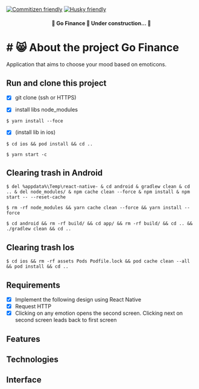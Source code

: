 [![Commitizen friendly](https://img.shields.io/badge/Commitzen-friendly-%237159c1?style=for-the-badge&logo=ghost)](http://commitizen.github.io/cz-cli/) [![Husky friendly](https://img.shields.io/badge/Husky-friendly-%237159c1?style=for-the-badge&logo=ghost)](https://typicode.github.io/husky/#/)

<h4 align="center"> 
	🚧  Go Finance  🚀 Under construction...  🚧
</h4>

# # 😸 About the project Go Finance

Application that aims to choose your mood based on emoticons.

## Run and clone this project

- [x] git clone (ssh or HTTPS)

- [x] install libs node_modules

```
$ yarn install --foce
```
- [x]  (install lib in ios)
```
$ cd ios && pod install && cd ..
```

```
$ yarn start -c
```

## Clearing trash in Android

```
$ del %appdata%\Temp\react-native- & cd android & gradlew clean & cd .. & del node_modules/ & npm cache clean --force & npm install & npm start -- --reset-cache
```
```
$ rm -rf node_modules && yarn cache clean --force && yarn install --force
```
```
$ cd android && rm -rf build/ && cd app/ && rm -rf build/ && cd .. && ./gradlew clean && cd ..
```

## Clearing trash Ios

```
$ cd ios && rm -rf assets Pods Podfile.lock && pod cache clean --all && pod install && cd ..
```

## Requirements
- [x] Implement the following design using React Native
- [x] Request HTTP
- [x] Clicking on any emotion opens the second screen. Clicking next on second screen leads back to first screen

## Features

## Technologies


## Interface
<p align="center">

</p>

